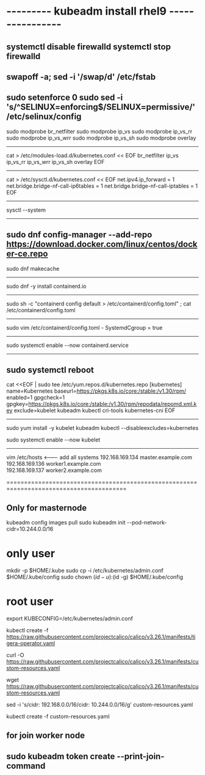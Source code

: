 # --------- kubeadm install rhel9 ----------------

systemctl disable firewalld
systemctl stop firewalld
----------------------------------------------------------------------------------------

swapoff -a; sed -i '/swap/d' /etc/fstab
----------------------------------------------------------------------------------------

sudo setenforce 0
sudo sed -i 's/^SELINUX=enforcing$/SELINUX=permissive/' /etc/selinux/config
----------------------------------------------------------------------------------------

sudo modprobe br_netfilter
sudo modprobe ip_vs
sudo modprobe ip_vs_rr
sudo modprobe ip_vs_wrr
sudo modprobe ip_vs_sh
sudo modprobe overlay

----------------------------------------------------------------------------------------
cat > /etc/modules-load.d/kubernetes.conf << EOF
br_netfilter
ip_vs
ip_vs_rr
ip_vs_wrr
ip_vs_sh
overlay
EOF

----------------------------------------------------------------------------------------
cat > /etc/sysctl.d/kubernetes.conf << EOF
net.ipv4.ip_forward = 1
net.bridge.bridge-nf-call-ip6tables = 1
net.bridge.bridge-nf-call-iptables = 1
EOF

----------------------------------------------------------------------------------------

sysctl --system

----------------------------------------------------------------------------------------

sudo dnf config-manager --add-repo https://download.docker.com/linux/centos/docker-ce.repo
----------------------------------------------------------------------------------------

sudo dnf makecache

----------------------------------------------------------------------------------------
sudo dnf -y install containerd.io

----------------------------------------------------------------------------------------

sudo sh -c "containerd config default > /etc/containerd/config.toml" ; cat /etc/containerd/config.toml

----------------------------------------------------------------------------------------

sudo vim /etc/containerd/config.toml
	- SystemdCgroup = true

----------------------------------------------------------------------------------------
sudo systemctl enable --now containerd.service

----------------------------------------------------------------------------------------

sudo systemctl reboot
----------------------------------------------------------------------------------------

cat <<EOF | sudo tee /etc/yum.repos.d/kubernetes.repo
[kubernetes]
name=Kubernetes
baseurl=https://pkgs.k8s.io/core:/stable:/v1.30/rpm/
enabled=1
gpgcheck=1
gpgkey=https://pkgs.k8s.io/core:/stable:/v1.30/rpm/repodata/repomd.xml.key
exclude=kubelet kubeadm kubectl cri-tools kubernetes-cni
EOF

----------------------------------------------------------------------------------------

sudo yum install -y kubelet kubeadm kubectl --disableexcludes=kubernetes

sudo systemctl enable --now kubelet

----------------------------------------------------------------------------------------


vim /etc/hosts      <--- add all systems
192.168.169.134 	master.example.com   
192.168.169.136 	worker1.example.com    
192.168.169.137	        worker2.example.com

========================================================================================

Only for masternode
----------------------

kubeadm config images pull
sudo kubeadm init --pod-network-cidr=10.244.0.0/16

only user
=========
mkdir -p $HOME/.kube
sudo cp -i /etc/kubernetes/admin.conf $HOME/.kube/config
sudo chown $(id -u):$(id -g) $HOME/.kube/config

root user
===========
export KUBECONFIG=/etc/kubernetes/admin.conf

kubectl create -f https://raw.githubusercontent.com/projectcalico/calico/v3.26.1/manifests/tigera-operator.yaml

curl -O https://raw.githubusercontent.com/projectcalico/calico/v3.26.1/manifests/custom-resources.yaml

wget https://raw.githubusercontent.com/projectcalico/calico/v3.26.1/manifests/custom-resources.yaml

sed -i 's/cidr: 192\.168\.0\.0\/16/cidr: 10.244.0.0\/16/g' custom-resources.yaml

kubectl create -f custom-resources.yaml

for join worker node
----------------------
sudo kubeadm token create --print-join-command
----------------------------------------------------------------------------------------
